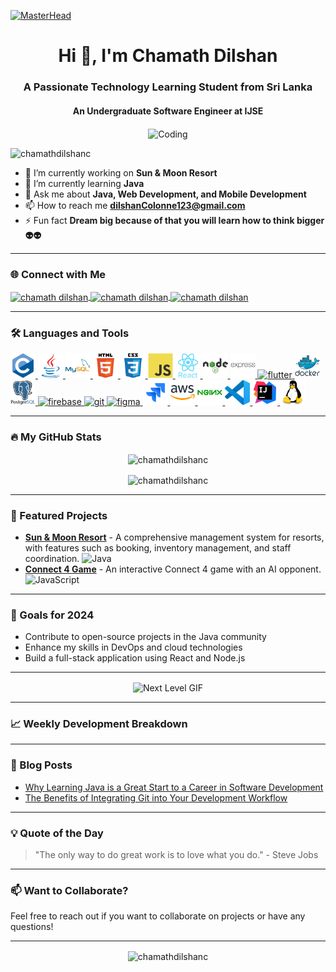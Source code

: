 [![MasterHead](https://firebasestorage.googleapis.com/v0/b/flexi-coding.appspot.com/o/dempgi7-520f8d5f-63d4-4453-8822-dbc149ae27f8.gif?alt=media&token=91c0c7b2-93c3-4029-b011-1a8703c5730d)](https://rishavchanda.io)

<h1 align="center">Hi 👋, I'm Chamath Dilshan</h1>
<h3 align="center">A Passionate Technology Learning Student from Sri Lanka</h3>
<h4 align="center">An Undergraduate Software Engineer at IJSE</h4>

<p align="center">
  <img align="center" alt="Coding" width="400" src="https://cdn.dribbble.com/users/1162077/screenshots/3848914/programmer.gif">
</p>

<p align="left"> 
  <img src="https://komarev.com/ghpvc/?username=chamathdilshanc&label=Profile%20views&color=0e75b6&style=flat" alt="chamathdilshanc" /> 
</p>

- 🔭 I’m currently working on **Sun & Moon Resort**
- 🌱 I’m currently learning **Java**
- 💬 Ask me about **Java, Web Development, and Mobile Development**
- 📫 How to reach me **dilshanColonne123@gmail.com**
- ⚡ Fun fact **Dream big because of that you will learn how to think bigger 👽👽**

---

### 🌐 Connect with Me
<p align="left">
  <a href="https://www.linkedin.com/in/chamath-dilshan-6aa8022ab/" target="blank">
    <img align="center" src="https://raw.githubusercontent.com/rahuldkjain/github-profile-readme-generator/master/src/images/icons/Social/linked-in-alt.svg" alt="chamath dilshan" height="30" width="40" />
  </a>
  <a href="https://www.facebook.com/chamath.colonne.9/" target="blank">
    <img align="center" src="https://raw.githubusercontent.com/rahuldkjain/github-profile-readme-generator/master/src/images/icons/Social/facebook.svg" alt="chamath dilshan" height="30" width="40" />
  </a>
  <a href="https://instagram.com/chamath_dilshan_c/" target="blank">
    <img align="center" src="https://raw.githubusercontent.com/rahuldkjain/github-profile-readme-generator/master/src/images/icons/Social/instagram.svg" alt="chamath dilshan" height="30" width="40" />
  </a>
</p>

---

### 🛠️ Languages and Tools
<p align="left">
  <a href="https://www.cprogramming.com/" target="_blank" rel="noreferrer"> 
    <img src="https://raw.githubusercontent.com/devicons/devicon/master/icons/c/c-original.svg" alt="c" width="40" height="40"/> 
  </a>
  <a href="https://www.java.com" target="_blank" rel="noreferrer"> 
    <img src="https://raw.githubusercontent.com/devicons/devicon/master/icons/java/java-original.svg" alt="java" width="40" height="40"/> 
  </a> 
  <a href="https://www.mysql.com/" target="_blank" rel="noreferrer"> 
    <img src="https://raw.githubusercontent.com/devicons/devicon/master/icons/mysql/mysql-original-wordmark.svg" alt="mysql" width="40" height="40"/> 
  </a> 
  <a href="https://www.w3.org/html/" target="_blank" rel="noreferrer"> 
    <img src="https://raw.githubusercontent.com/devicons/devicon/master/icons/html5/html5-original-wordmark.svg" alt="html5" width="40" height="40"/> 
  </a> 
  <a href="https://www.w3schools.com/css/" target="_blank" rel="noreferrer"> 
    <img src="https://raw.githubusercontent.com/devicons/devicon/master/icons/css3/css3-original-wordmark.svg" alt="css3" width="40" height="40"/> 
  </a> 
  <a href="https://www.javascript.com/" target="_blank" rel="noreferrer"> 
    <img src="https://raw.githubusercontent.com/devicons/devicon/master/icons/javascript/javascript-original.svg" alt="javascript" width="40" height="40"/> 
  </a>
  <a href="https://reactjs.org/" target="_blank" rel="noreferrer"> 
    <img src="https://raw.githubusercontent.com/devicons/devicon/master/icons/react/react-original-wordmark.svg" alt="react" width="40" height="40"/> 
  </a>
  <a href="https://nodejs.org" target="_blank" rel="noreferrer"> 
    <img src="https://raw.githubusercontent.com/devicons/devicon/master/icons/nodejs/nodejs-original-wordmark.svg" alt="nodejs" width="40" height="40"/> 
  </a>
  <a href="https://expressjs.com" target="_blank" rel="noreferrer"> 
    <img src="https://raw.githubusercontent.com/devicons/devicon/master/icons/express/express-original-wordmark.svg" alt="express" width="40" height="40"/> 
  </a>
  <a href="https://flutter.dev" target="_blank" rel="noreferrer"> 
    <img src="https://www.vectorlogo.zone/logos/flutterio/flutterio-icon.svg" alt="flutter" width="40" height="40"/> 
  </a>
  <a href="https://www.docker.com/" target="_blank" rel="noreferrer"> 
    <img src="https://raw.githubusercontent.com/devicons/devicon/master/icons/docker/docker-original-wordmark.svg" alt="docker" width="40" height="40"/> 
  </a> 
  <a href="https://www.postgresql.org" target="_blank" rel="noreferrer"> 
    <img src="https://raw.githubusercontent.com/devicons/devicon/master/icons/postgresql/postgresql-original-wordmark.svg" alt="postgresql" width="40" height="40"/> 
  </a>
  <a href="https://firebase.google.com/" target="_blank" rel="noreferrer"> 
    <img src="https://www.vectorlogo.zone/logos/firebase/firebase-icon.svg" alt="firebase" width="40" height="40"/> 
  </a>
  <a href="https://git-scm.com/" target="_blank" rel="noreferrer"> 
    <img src="https://www.vectorlogo.zone/logos/git-scm/git-scm-icon.svg" alt="git" width="40" height="40"/> 
  </a>
  <a href="https://www.figma.com/" target="_blank" rel="noreferrer"> 
    <img src="https://www.vectorlogo.zone/logos/figma/figma-icon.svg" alt="figma" width="40" height="40"/> 
  </a>
  <a href="https://www.jira.com/" target="_blank" rel="noreferrer"> 
    <img src="https://raw.githubusercontent.com/devicons/devicon/master/icons/jira/jira-original.svg" alt="jira" width="40" height="40"/> 
  </a>
  <a href="https://aws.amazon.com" target="_blank" rel="noreferrer"> 
    <img src="https://raw.githubusercontent.com/devicons/devicon/master/icons/amazonwebservices/amazonwebservices-original-wordmark.svg" alt="aws" width="40" height="40"/> 
  </a>
  <a href="https://nginx.org/" target="_blank" rel="noreferrer"> 
    <img src="https://raw.githubusercontent.com/devicons/devicon/master/icons/nginx/nginx-original.svg" alt="nginx" width="40" height="40"/> 
  </a> 
  <a href="https://code.visualstudio.com/" target="_blank" rel="noreferrer"> 
    <img src="https://raw.githubusercontent.com/devicons/devicon/master/icons/vscode/vscode-original.svg" alt="vscode" width="40" height="40"/> 
  </a>
  <a href="https://www.jetbrains.com/idea/" target="_blank" rel="noreferrer"> 
    <img src="https://raw.githubusercontent.com/devicons/devicon/master/icons/intellij/intellij-original.svg" alt="intellij" width="40" height="40"/> 
  </a>
  <a href="https://www.linux.org/" target="_blank" rel="noreferrer"> 
    <img src="https://raw.githubusercontent.com/devicons/devicon/master/icons/linux/linux-original.svg" alt="linux" width="40" height="40"/> 
  </a>
</p>

---

### 🔥 My GitHub Stats
<p align="center">
  <img align="center" src="https://github-readme-streak-stats.herokuapp.com/?user=chamathdilshanc&&theme=tokyonight" alt="chamathdilshanc" />
</p>

<p align="center">
  <img align="center" src="https://github-readme-stats.vercel.app/api?username=chamathdilshanc&show_icons=true&theme=tokyonight" alt="chamathdilshanc" />
</p>

---

### 🚀 Featured Projects
<!-- Add links to your projects with descriptions and badges -->
- [**Sun & Moon Resort**](https://github.com/chamathdilshanc/sun-and-moon-resort) - A comprehensive management system for resorts, with features such as booking, inventory management, and staff coordination. ![Java](https://img.shields.io/badge/Java-ED8B00?style=for-the-badge&logo=java&logoColor=white)
- [**Connect 4 Game**](https://github.com/chamathdilshanc/connect-4-game) - An interactive Connect 4 game with an AI opponent. ![JavaScript](https://img.shields.io/badge/JavaScript-F7DF1E?style=for-the-badge&logo=javascript&logoColor=black)

---

### 🎯 Goals for 2024
- Contribute to open-source projects in the Java community
- Enhance my skills in DevOps and cloud technologies
- Build a full-stack application using React and Node.js

---

<p align="center">
  <img align="center" src="https://media.giphy.com/media/QbumCX9HFFDQA/giphy.gif" alt="Next Level GIF" width="250" />
</p>

---

### 📈 Weekly Development Breakdown
<!--START_SECTION:waka-->
<!--END_SECTION:waka-->

---

### 📝 Blog Posts
<!-- BLOG-POST-LIST:START -->
- [Why Learning Java is a Great Start to a Career in Software Development](https://yourbloglink.com)
- [The Benefits of Integrating Git into Your Development Workflow](https://yourbloglink.com)
<!-- BLOG-POST-LIST:END -->

---

### 💡 Quote of the Day
> "The only way to do great work is to love what you do." - Steve Jobs

---

### 📫 Want to Collaborate?
Feel free to reach out if you want to collaborate on projects or have any questions!

---

<p align="center">
  <img align="center" src="https://github-readme-stats.vercel.app/api/top-langs/?username=chamathdilshanc&layout=compact&theme=tokyonight" alt="chamathdilshanc" />
</p>
